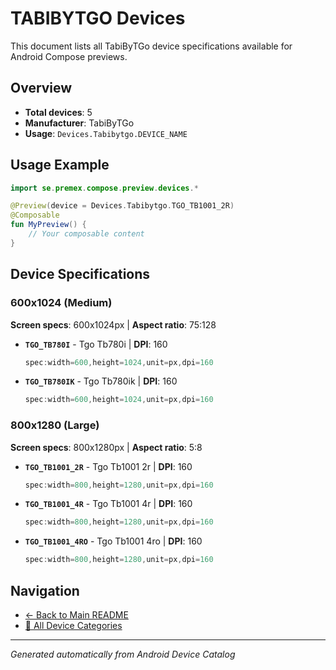 # TABIBYTGO Devices

This document lists all TabiByTGo device specifications available for Android Compose previews.

## Overview

- **Total devices**: 5
- **Manufacturer**: TabiByTGo
- **Usage**: `Devices.Tabibytgo.DEVICE_NAME`

## Usage Example

```kotlin
import se.premex.compose.preview.devices.*

@Preview(device = Devices.Tabibytgo.TGO_TB1001_2R)
@Composable
fun MyPreview() {
    // Your composable content
}
```

## Device Specifications

### 600x1024 (Medium)

**Screen specs**: 600x1024px | **Aspect ratio**: 75:128

- **`TGO_TB780I`** - Tgo Tb780i | **DPI**: 160
  ```kotlin
  spec:width=600,height=1024,unit=px,dpi=160
  ```

- **`TGO_TB780IK`** - Tgo Tb780ik | **DPI**: 160
  ```kotlin
  spec:width=600,height=1024,unit=px,dpi=160
  ```

### 800x1280 (Large)

**Screen specs**: 800x1280px | **Aspect ratio**: 5:8

- **`TGO_TB1001_2R`** - Tgo Tb1001 2r | **DPI**: 160
  ```kotlin
  spec:width=800,height=1280,unit=px,dpi=160
  ```

- **`TGO_TB1001_4R`** - Tgo Tb1001 4r | **DPI**: 160
  ```kotlin
  spec:width=800,height=1280,unit=px,dpi=160
  ```

- **`TGO_TB1001_4RO`** - Tgo Tb1001 4ro | **DPI**: 160
  ```kotlin
  spec:width=800,height=1280,unit=px,dpi=160
  ```

## Navigation

- [← Back to Main README](../../README.md)
- [📱 All Device Categories](../README.md)

---
*Generated automatically from Android Device Catalog*
